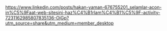 https://www.linkedin.com/posts/hakan-yaman-676755201_selamlar-acon-in%C5%9Faat-web-sitesini-haz%C4%B1rlam%C4%B1%C5%9F-activity-7231162985807835136-OjGp?utm_source=share&utm_medium=member_desktop
